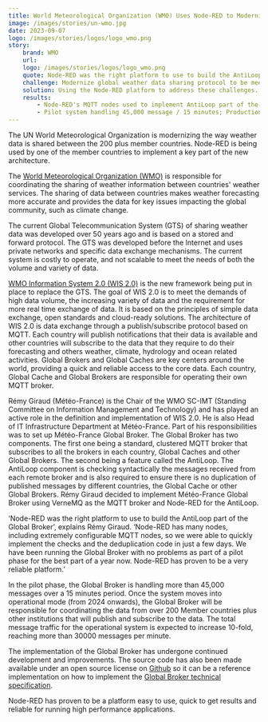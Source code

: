 ```yaml
---
title: World Meteorological Organization (WMO) Uses Node-RED to Modernize Sharing of Earth-System Data
image: /images/stories/un-wmo.jpg
date: 2023-09-07
logo: /images/stories/logos/logo_wmo.png
story:
    brand: WMO
    url:
    logo: /images/stories/logos/logo_wmo.png
    quote: Node-RED was the right platform to use to build the AntiLoop part of the Global Broker... Node-RED has proven to be a very reliable platform.
    challenge: Modernize global weather data sharing protocol to be meet higher demand for real-time data
    solution: Using the Node-RED platform to address these challenges.
    results:
        - Node-RED's MQTT nodes used to implement AntiLoop part of the Global Broker
        - Pilot system handling 45,000 message / 15 minutes; Production system will handle 30,000/minute 
---
```


The UN World Meteorological Organization is modernizing the way weather data is shared between the 200 plus member countries. Node-RED is being used by one of the member countries to implement a key part of the new architecture.

<!--more-->

The [World Meteorological Organization (WMO)](https://public.wmo.int/en) is responsible for coordinating the sharing of weather information between countries' weather services. The sharing of data between countries makes weather forecasting more accurate and provides the data for key issues impacting the global community, such as climate change.

The current Global Telecommunication System (GTS) of sharing weather data was developed over 50 years ago and is based on a stored and forward protocol. The GTS was developed before the Internet and uses private networks and specific data exchange mechanisms. The current system is costly to operate, and not scalable to meet the needs of both the volume and variety of data.

[WMO Information System 2.0 (WIS 2.0)](https://community.wmo.int/en/WIS2_Technical_Specification_Guidance) is the new framework being put in place to replace the GTS. The goal of WIS 2.0 is to meet the demands of high data volume, the increasing variety of data and the requirement for more real time exchange of data. It is based on the principles of simple data exchange, open standards and cloud-ready solutions. The architecture of WIS 2.0 is data exchange through a  publish/subscribe protocol based on MQTT. Each country will publish notifications that their data is available and other countries will subscribe to the data that they require to do their forecasting and others weather, climate, hydrology and ocean related activities. Global Brokers and Global Caches are key centers around the world, providing a quick and reliable access to the core data. Each country, Global Cache and Global Brokers are responsible for operating their own MQTT broker.

Rémy Giraud (Météo-France) is the Chair of the WMO SC-IMT (Standing Committee on Information Management and Technology) and has played an active role in the definition and implementation of WIS 2.0. He is also Head of IT Infrastructure Department at Météo-France. Part of his responsibilities was to set up Météo-France Global Broker. The Global Broker has two components. The first one being a standard, clustered MQTT broker that subscribes to all the brokers in each country, Global Caches and other Global Brokers. The second being a feature called the AntiLoop. The AntiLoop component is checking syntactically the messages received from each remote broker and is also required to ensure there is no duplication of published messages by different countries, the Global Cache or other Global Brokers. Rémy Giraud decided to implement Météo-France Global Broker using VerneMQ as the MQTT broker and Node-RED for the AntiLoop.

‘Node-RED was the right platform to use to build the AntiLoop part of the Global Broker’, explains Rémy Giraud. ‘Node-RED has many nodes, including extremely configurable MQTT nodes, so we were able to quickly implement the checks and the deduplication code in just a few days. We have been running the Global Broker with no problems as part of a pilot phase for the best part of a year now. Node-RED has proven to be a very reliable platform.’

In the pilot phase, the Global Broker is handling more than 45,000 messages over a 15 minutes period. Once the system moves into operational mode (from 2024 onwards), the Global Broker will be responsible for coordinating the data from over 200 Member countries plus other institutions that will publish and subscribe to the data. The total message traffic for the operational system is expected to increase 10-fold, reaching more than 30000 messages per minute. 

The implementation of the Global Broker has undergone continued development and improvements. The source code has also been made available under an open source license on [Github](https://github.com/golfvert/WIS2-GlobalBroker-Redundancy) so it can be a reference implementation on how to implement the [Global Broker technical specification](https://community.wmo.int/en/WIS2_Technical_Specification_Guidance). 

Node-RED has proven to be a platform easy to use, quick to get results and reliable for running high performance applications. 
